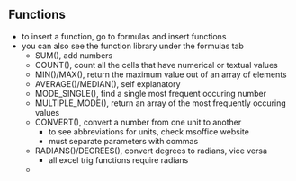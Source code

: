 ## Functions
* to insert a function, go to formulas and insert functions
* you can also see the function library under the formulas tab
  * SUM(), add numbers
  * COUNT(), count all the cells that have numerical or textual values
  * MIN()/MAX(), return the maximum value out of an array of elements
  * AVERAGE()/MEDIAN(), self explanatory
  * MODE_SINGLE(), find a single most frequent occuring number
  * MULTIPLE_MODE(), return an array of the most frequently occuring values
  * CONVERT(), convert a number from one unit to another 
    * to see abbreviations for units, check msoffice website
    * must separate parameters with commas
  * RADIANS()/DEGREES(), convert degrees to radians, vice versa
    * all excel trig functions require radians
  * 